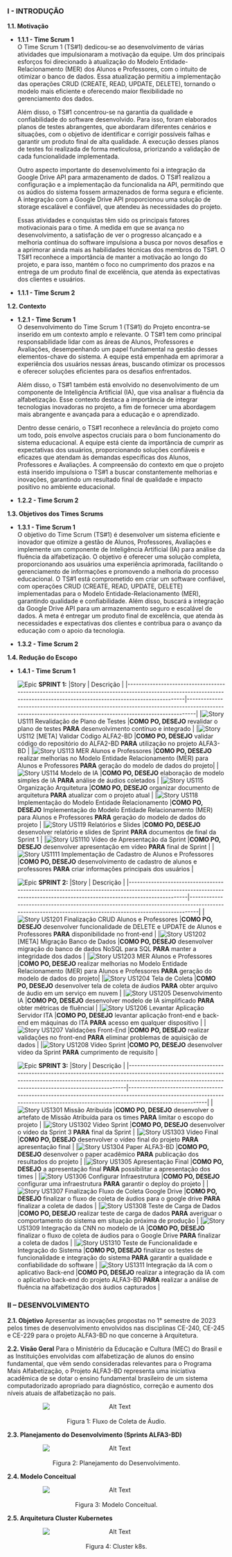 ### **I - INTRODUÇÃO**

**1.1. Motivação**
 - **1.1.1 - Time Scrum 1**
    <br/>
    O Time Scrum 1 (TS#1) dedicou-se ao desenvolvimento de várias atividades que impulsionaram a motivação da equipe. Um dos principais esforços foi direcionado à atualização do Modelo Entidade-Relacionamento (MER) dos Alunos e Professores, com o intuito de otimizar o banco de dados. Essa atualização permitiu a implementação das operações CRUD (CREATE, READ, UPDATE, DELETE), tornando o modelo mais eficiente e oferecendo maior flexibilidade no gerenciamento dos dados.

    Além disso, o TS#1 concentrou-se na garantia da qualidade e confiabilidade do software desenvolvido. Para isso, foram elaborados planos de testes abrangentes, que abordaram diferentes cenários e situações, com o objetivo de identificar e corrigir possíveis falhas e garantir um produto final de alta qualidade. A execução desses planos de testes foi realizada de forma meticulosa, priorizando a validação de cada funcionalidade implementada.

    Outro aspecto importante do desenvolvimento foi a integração da Google Drive API para armazenamento de dados. O TS#1 realizou a configuração e a implementação da funcionalida na API, permitindo que os aúdios do sistema fossem armazenados de forma segura e eficiente. A integração com a Google Drive API proporcionou uma solução de storage escalável e confiável, que atendeu às necessidades do projeto.

    Essas atividades e conquistas têm sido os principais fatores motivacionais para o time. A medida em que se avança no desenvolvimento, a satisfação de ver o progresso alcançado e a melhoria contínua do software impulsiona a busca por novos desafios e a aprimorar ainda mais as habilidades técnicas dos membros do TS#1. O TS#1 reconhece a importância de manter a motivação ao longo do projeto, e para isso, mantém o foco no cumprimento dos prazos e na entrega de um produto final de excelência, que atenda às expectativas dos clientes e usuários.

 - **1.1.1 - Time Scrum 2**
    <br/>

**1.2. Contexto**
 - **1.2.1 - Time Scrum 1**
    <br/>
    O desenvolvimento do Time Scrum 1 (TS#1) do Projeto encontra-se inserido em um contexto amplo e relevante. O TS#1 tem como principal responsabilidade lidar com as áreas de Alunos, Professores e Avaliações, desempenhando um papel fundamental na gestão desses elementos-chave do sistema. A equipe está empenhada em aprimorar a experiência dos usuários nessas áreas, buscando otimizar os processos e oferecer soluções eficientes para os desafios enfrentados.

    Além disso, o TS#1 também está envolvido no desenvolvimento de um componente de Inteligência Artificial (IA), que visa analisar a fluência da alfabetização. Esse contexto destaca a importância de integrar tecnologias inovadoras no projeto, a fim de fornecer uma abordagem mais abrangente e avançada para a educação e o aprendizado.

    Dentro desse cenário, o TS#1 reconhece a relevância do projeto como um todo, pois envolve aspectos cruciais para o bom funcionamento do sistema educacional. A equipe está ciente da importância de cumprir as expectativas dos usuários, proporcionando soluções confiáveis e eficazes que atendam às demandas específicas dos Alunos, Professores e Avaliações. A compreensão do contexto em que o projeto está inserido impulsiona o TS#1 a buscar constantemente melhorias e inovações, garantindo um resultado final de qualidade e impacto positivo no ambiente educacional.

 - **1.2.2 - Time Scrum 2**
    <br/>

**1.3. Objetivos dos Times Scrums**
 - **1.3.1 - Time Scrum 1**
    <br/>
    O objetivo do Time Scrum (TS#1) é desenvolver um sistema eficiente e inovador que otimize a gestão de Alunos, Professores, Avaliações e implemente um componente de Inteligência Artificial (IA) para análise da fluência da alfabetização. O objetivo é oferecer uma solução completa, proporcionando aos usuários uma experiência aprimorada, facilitando o gerenciamento de informações e promovendo a melhoria do processo educacional. O TS#1 está comprometido em criar um software confiável, com operações CRUD (CREATE, READ, UPDATE, DELETE) implementadas para o Modelo Entidade-Relacionamento (MER), garantindo qualidade e confiabilidade. Além disso, buscará a integração da Google Drive API para um armazenamento seguro e escalável de dados. A meta é entregar um produto final de excelência, que atenda às necessidades e expectativas dos clientes e contribua para o avanço da educação com o apoio da tecnologia.

 - **1.3.2 - Time Scrum 2**
    <br/>

**1.4. Redução do Escopo**
 - **1.4.1 - Time Scrum 1**

    ![Epic](https://user-images.githubusercontent.com/89356780/229957736-64a40537-3607-421a-afdd-e581db9e55ea.svg) **SPRINT 1:**
    |Story                                                                                                                                                                    | Descrição                                                                                                                                             |
    |-------------------------------------------------------------------------------------------------------------------------------------------------------------------------|-------------------------------------------------------------------------------------------------------------------------------------------------------|
    |![Story](https://user-images.githubusercontent.com/89356780/229957815-ea747c93-b861-40c7-8a2d-bc43c1b2973a.svg) US111 Revalidação de Plano de Testes                     |**COMO PO, DESEJO** revalidar o plano de testes **PARA** desenvolvimento contínuo e integrado                                                          |
    |![Story](https://user-images.githubusercontent.com/89356780/229957815-ea747c93-b861-40c7-8a2d-bc43c1b2973a.svg) US112 [META] Validar Código ALFA2-BD                     |**COMO PO, DESEJO** validar código do repositório do ALFA2-BD **PARA** utilização no projeto ALFA3-BD                                                  |
    |![Story](https://user-images.githubusercontent.com/89356780/229957815-ea747c93-b861-40c7-8a2d-bc43c1b2973a.svg) US113 MER Alunos e Professores                           |**COMO PO, DESEJO** realizar melhorias no Modelo Entidade Relacionamento (MER) para Alunos e Professores **PARA** geração do modelo de dados do projeto|
    |![Story](https://user-images.githubusercontent.com/89356780/229957815-ea747c93-b861-40c7-8a2d-bc43c1b2973a.svg) US114 Modelo de IA                                       |**COMO PO, DESEJO** elaboração de modelo simples de IA **PARA** análise de áudios coletados                                                            |
    |![Story](https://user-images.githubusercontent.com/89356780/229957815-ea747c93-b861-40c7-8a2d-bc43c1b2973a.svg) US115 Organização Arquitetura                            |**COMO PO, DESEJO** organizar documento de arquitetura **PARA** atualizar com o projeto atual                                                          |
    |![Story](https://user-images.githubusercontent.com/89356780/229957815-ea747c93-b861-40c7-8a2d-bc43c1b2973a.svg) US118 Implementação do Modelo Entidade Relacionamento    |**COMO PO, DESEJO** Implementação do Modelo Entidade Relacionamento (MER) para Alunos e Professores **PARA** geração do modelo de dados do projeto     |
    |![Story](https://user-images.githubusercontent.com/89356780/229957815-ea747c93-b861-40c7-8a2d-bc43c1b2973a.svg) US119 Relatórios e Slides                                |**COMO PO, DESEJO** desenvolver relatório e slides de Sprint **PARA** documentos de final da Sprint 1                                                  |
    |![Story](https://user-images.githubusercontent.com/89356780/229957815-ea747c93-b861-40c7-8a2d-bc43c1b2973a.svg) US1110 Vídeo de Apresentação da Sprint                   |**COMO PO, DESEJO** desenvolver apresentação em vídeo **PARA** final de Sprint                                                                         |
    |![Story](https://user-images.githubusercontent.com/89356780/229957815-ea747c93-b861-40c7-8a2d-bc43c1b2973a.svg) US1111 Implementação de Cadastro de Alunos e Professores |**COMO PO, DESEJO** desenvolvimento de cadastro de alunos e professores **PARA** criar informações principais dos usuários                             |

    ![Epic](https://user-images.githubusercontent.com/89356780/229957736-64a40537-3607-421a-afdd-e581db9e55ea.svg) **SPRINT 2:**
    |Story                                                                                                                                                                    | Descrição                                                                                                                                             |
    |-------------------------------------------------------------------------------------------------------------------------------------------------------------------------|-------------------------------------------------------------------------------------------------------------------------------------------------------|
    |![Story](https://user-images.githubusercontent.com/89356780/229957815-ea747c93-b861-40c7-8a2d-bc43c1b2973a.svg) US1201 Finalização CRUD Alunos e Professores             |**COMO PO, DESEJO** desenvolver funcionalidade de DELETE e UPDATE de Alunos e Professores **PARA** disponibilidade no front-end                        |
    |![Story](https://user-images.githubusercontent.com/89356780/229957815-ea747c93-b861-40c7-8a2d-bc43c1b2973a.svg) US1202 [META] Migração Banco de Dados                    |**COMO PO, DESEJO** desenvolver migração do banco de dados NoSQL para SQL **PARA** manter a integridade dos dados                                      |
    |![Story](https://user-images.githubusercontent.com/89356780/229957815-ea747c93-b861-40c7-8a2d-bc43c1b2973a.svg) US1203 MER Alunos e Professores                          |**COMO PO, DESEJO** realizar melhorias no Modelo Entidade Relacionamento (MER) para Alunos e Professores **PARA** geração do modelo de dados do projeto|
    |![Story](https://user-images.githubusercontent.com/89356780/229957815-ea747c93-b861-40c7-8a2d-bc43c1b2973a.svg) US1204 Tela de Coleta                                    |**COMO PO, DESEJO** desenvolver tela de coleta de áudios **PARA** obter arquivo de áudio em um serviço em nuvem                                        |
    |![Story](https://user-images.githubusercontent.com/89356780/229957815-ea747c93-b861-40c7-8a2d-bc43c1b2973a.svg) US1205 Desenvolvimento IA                                |**COMO PO, DESEJO** desenvolver modelo de IA simplificado **PARA** obter métricas de fluêncial                                                         |
    |![Story](https://user-images.githubusercontent.com/89356780/229957815-ea747c93-b861-40c7-8a2d-bc43c1b2973a.svg) US1206 Levantar Aplicação Servidor ITA                   |**COMO PO, DESEJO** levantar aplicação front-end e back-end em máquinas do ITA **PARA** acesso em qualquer dispositivo                                 |
    |![Story](https://user-images.githubusercontent.com/89356780/229957815-ea747c93-b861-40c7-8a2d-bc43c1b2973a.svg) US1207 Validações Front-End                              |**COMO PO, DESEJO** realizar validações no front-end **PARA** eliminar problemas de aquisição de dados                                                 |
    |![Story](https://user-images.githubusercontent.com/89356780/229957815-ea747c93-b861-40c7-8a2d-bc43c1b2973a.svg) US1208 Vídeo Sprint                                      |**COMO PO, DESEJO** desenvolver vídeo da Sprint **PARA** cumprimento de requisito                                                                      |

    ![Epic](https://user-images.githubusercontent.com/89356780/229957736-64a40537-3607-421a-afdd-e581db9e55ea.svg) **SPRINT 3:**
    |Story                                                                                                                                                                                                                        | Descrição                                                                                                                                                                      |
    |-----------------------------------------------------------------------------------------------------------------------------------------------------------------------------------------------------------------------------|--------------------------------------------------------------------------------------------------------------------------------------------------------------------------------|
    |![Story](https://user-images.githubusercontent.com/89356780/229957815-ea747c93-b861-40c7-8a2d-bc43c1b2973a.svg) US1301 Missão Atribuída                                                                                      |**COMO PO, DESEJO** desenvolver o artefato de Missão Atribuída para os times **PARA**  limitar o escopo do projeto                                                              |
    |![Story](https://user-images.githubusercontent.com/89356780/229957815-ea747c93-b861-40c7-8a2d-bc43c1b2973a.svg) US1302 Vídeo Sprint                                                                                          |**COMO PO, DESEJO** desenvolver o vídeo da Sprint 3 **PARA**  final da Sprint                                                                                                   |
    |![Story](https://user-images.githubusercontent.com/89356780/229957815-ea747c93-b861-40c7-8a2d-bc43c1b2973a.svg) US1303 Vídeo Final                                                                                           |**COMO PO, DESEJO** desenvolver o vídeo final do projeto **PARA**  apresentação final                                                                                           |
    |![Story](https://user-images.githubusercontent.com/89356780/229957815-ea747c93-b861-40c7-8a2d-bc43c1b2973a.svg) US1304 Paper ALFA3-BD                                                                                        |**COMO PO, DESEJO** desenvolver o paper acadêmico **PARA**  publicação dos resultados do projeto                                                                                |
    |![Story](https://user-images.githubusercontent.com/89356780/229957815-ea747c93-b861-40c7-8a2d-bc43c1b2973a.svg) US1305 Apresentação Final                                                                                    |**COMO PO, DESEJO** a apresentação final **PARA**  possibilitar a apresentação dos times                                                                                        |
    |![Story](https://user-images.githubusercontent.com/89356780/229957815-ea747c93-b861-40c7-8a2d-bc43c1b2973a.svg) US1306 Configurar Infraestrutura                                                                             |**COMO PO, DESEJO** configurar uma infraestrutura **PARA**  garantir o deploy do projeto                                                                                        |
    |![Story](https://user-images.githubusercontent.com/89356780/229957815-ea747c93-b861-40c7-8a2d-bc43c1b2973a.svg) US1307 Finalização Fluxo de Coleta Google Drive                                                              |**COMO PO, DESEJO** finalizar o fluxo de coleta de áudios para o google drive **PARA**  finalizar a coleta de dados                                                             |
    |![Story](https://user-images.githubusercontent.com/89356780/229957815-ea747c93-b861-40c7-8a2d-bc43c1b2973a.svg) US1308 Teste de Carga de Dados                                                                               |**COMO PO, DESEJO** realizar teste de carga de dados **PARA**  averiguar o comportamento do sistema em situação próxima de produção                                             |
    |![Story](https://user-images.githubusercontent.com/89356780/229957815-ea747c93-b861-40c7-8a2d-bc43c1b2973a.svg) US1309 Integração da CNN no modelo de IA                                                                     |**COMO PO, DESEJO** finalizar o fluxo de coleta de áudios para o Google Drive **PARA**  finalizar a coleta de dados                                                             |
    |![Story](https://user-images.githubusercontent.com/89356780/229957815-ea747c93-b861-40c7-8a2d-bc43c1b2973a.svg) US1310 Teste de Funcionalidade e Integração do Sistema                                                       |**COMO PO, DESEJO** finalizar os testes de funcionalidade e integração do sistema **PARA** garantir a qualidade e confiabilidade do software                                    |
    |![Story](https://user-images.githubusercontent.com/89356780/229957815-ea747c93-b861-40c7-8a2d-bc43c1b2973a.svg) US1311 Integração da IA com o aplicativo Back-end                                                            |**COMO PO, DESEJO** realizar a integração da IA com o aplicativo back-end do projeto ALFA3-BD **PARA** realizar a análise de fluência na alfabetização dos áudios capturados    |

### **II – DESENVOLVIMENTO**
**2.1. Objetivo**
Apresentar as inovações propostas no 1° semestre de 2023 pelos times de desenvolvimento envolvidos nas disciplinas CE-240, CE-245 e CE-229 para o projeto ALFA3-BD no que concerne à Arquitetura.

**2.2. Visão Geral**
Para o Ministério da Educação e Cultura (MEC) do Brasil e as Instituições envolvidas com alfabetização de alunos do ensino fundamental, que vêm sendo consideradas relevantes para o Programa Mais Alfabetização, o Projeto ALFA3-BD representa uma iniciativa acadêmica de se dotar o ensino fundamental brasileiro de um sistema computadorizado apropriado para diagnóstico, correção e aumento dos níveis atuais de alfabetização no país.

<figure>
  <div align="center">
    <img src="images/fluxo_de_audio.png" alt="Alt Text" style="display: block; margin-left: auto; margin-right: auto; max-width: 80%;">
    <br/>
    <figcaption >Figura 1: Fluxo de Coleta de Áudio.</figcaption>
  </div>
</figure>

**2.3. Planejamento do Desenvolvimento (Sprints ALFA3-BD)**

<figure>
  <div align="center">
    <img src="images/planejamento.png" alt="Alt Text" style="display: block; margin-left: auto; margin-right: auto; max-width: 80%;">
    <br/>
    <figcaption >Figura 2: Planejamento do Desenvolvimento.</figcaption>
  </div>
</figure>

**2.4. Modelo Conceitual**

<figure>
  <div align="center">
    <img src="images/modelo_conceitual.png" alt="Alt Text" style="display: block; margin-left: auto; margin-right: auto; max-width: 80%;">
    <br/>
    <figcaption >Figura 3: Modelo Conceitual.</figcaption>
  </div>
</figure>

**2.5. Arquitetura Cluster Kubernetes**

<figure>
  <div align="center">
    <img src="images/ALFA3-BD.drawio.png" alt="Alt Text" style="display: block; margin-left: auto; margin-right: auto; max-width: 80%;">
    <br/>
    <figcaption >Figura 4: Cluster k8s.</figcaption>
  </div>
</figure>